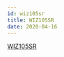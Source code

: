 ```yaml
---
id: wiz105sr
title: WIZ105SR
date: 2020-04-16
---
```


[WIZ105SR](http://www.wiznet.io/product-item/wiz105sr/)

